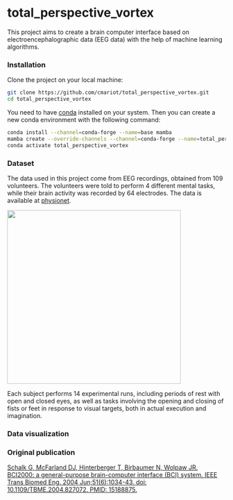 # total_perspective_vortex
This project aims to create a brain computer interface based on electroencephalographic data (EEG data) with the help of machine learning algorithms.

### Installation

Clone the project on your local machine:

```bash
git clone https://github.com/cmariot/total_perspective_vortex.git
cd total_perspective_vortex
```

You need to have [conda](https://docs.conda.io/en/latest/) installed on your system. Then you can create a new conda environment with the following command:

```bash
conda install --channel=conda-forge --name=base mamba
mamba create --override-channels --channel=conda-forge --name=total_perspective_vortex mne
conda activate total_perspective_vortex
```
### Dataset

The data used in this project come from EEG recordings, obtained from 109 volunteers. The volunteers were told to perform 4 different mental tasks, while their brain activity was recorded by 64 electrodes. The data is available at [physionet](https://physionet.org/content/eegmmidb/1.0.0/).

<div aligns="center">
    <img src="https://physionet.org/files/eegmmidb/1.0.0/64_channel_sharbrough.png" height=400px>
</div>

Each subject performs 14 experimental runs, including periods of rest with open and closed eyes, as well as tasks involving the opening and closing of fists or feet in response to visual targets, both in actual execution and imagination.


### Data visualization



<!-- Citation -->
### Original publication
<a href="http://www.ncbi.nlm.nih.gov/pubmed/15188875">
Schalk G, McFarland DJ, Hinterberger T, Birbaumer N, Wolpaw JR. BCI2000: a general-purpose brain-computer interface (BCI) system. IEEE Trans Biomed Eng. 2004 Jun;51(6):1034-43. doi: 10.1109/TBME.2004.827072. PMID: 15188875.
</a>
